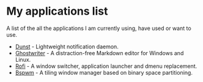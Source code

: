 # My applications list
A list of the all the applications I am currently using, have used or want to use.

* [Dunst](https://dunst-project.org/) - Lightweight notification daemon. 
* [Ghostwriter](https://wereturtle.github.io/ghostwriter/) - A distraction-free Markdown editor for Windows and Linux.
* [Rofi](https://github.com/davatorium/rofi) - A window switcher, application launcher and dmenu replacement.
* [Bspwm](https://github.com/baskerville/bspwm) - A tiling window manager based on binary space partitioning.
